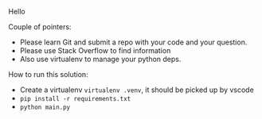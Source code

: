 Hello

Couple of pointers:

- Please learn Git and submit a repo with your code and your question.
- Please use Stack Overflow to find information
- Also use virtualenv to manage your python deps.

How to run this solution:
- Create a virtualenv `virtualenv .venv`, it should be picked up by vscode
- `pip install -r requirements.txt`
- `python main.py`
